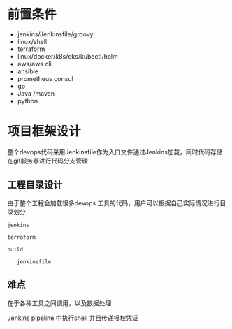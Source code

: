 # 前置条件

- jenkins/Jenkinsfile/groovy
- linux/shell
- terraform
- linux/docker/k8s/eks/kubectl/helm
- aws/aws cli
- ansible
- prometheus  consul
- go
- Java /maven
- python



# 项目框架设计

整个devops代码采用Jenkinsfile作为入口文件通过Jenkins加载，同时代码存储在git服务器进行代码分支管理

## 工程目录设计

由于整个工程会加载很多devops 工具的代码，用户可以根据自己实际情况进行目录划分

```
jenkins

terraform

build

​	jenkinsfile
```



## 难点



在于各种工具之间调用，以及数据处理



Jenkins  pipeline 中执行shell 并且传递授权凭证



```

```









